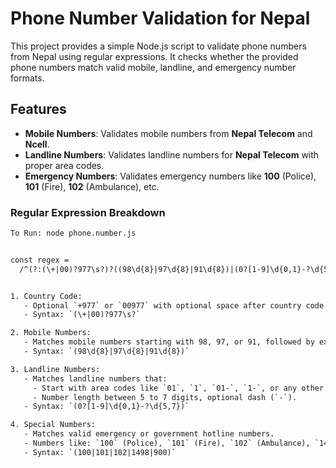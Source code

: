# Phone Number Validation for Nepal

This project provides a simple Node.js script to validate phone numbers from Nepal using regular expressions. It checks whether the provided phone numbers match valid mobile, landline, and emergency number formats.

## Features

- **Mobile Numbers**: Validates mobile numbers from **Nepal Telecom** and **Ncell**.
- **Landline Numbers**: Validates landline numbers for **Nepal Telecom** with proper area codes.
- **Emergency Numbers**: Validates emergency numbers like **100** (Police), **101** (Fire), **102** (Ambulance), etc.

### Regular Expression Breakdown

```txt
To Run: node phone.number.js


const regex =
  /^(?:(\+|00)?977\s?)?((98\d{8}|97\d{8}|91\d{8})|(0?[1-9]\d{0,1}-?\d{5,7})|(100|101|102|1498|900))$/;


1. Country Code:
   - Optional `+977` or `00977` with optional space after country code.
   - Syntax: `(\+|00)?977\s?`

2. Mobile Numbers:
   - Matches mobile numbers starting with 98, 97, or 91, followed by exactly 8 digits.
   - Syntax: `(98\d{8}|97\d{8}|91\d{8})`

3. Landline Numbers:
   - Matches landline numbers that:
     - Start with area codes like `01`, `1`, `01-`, `1-`, or any other valid area code (starting with `0`).
     - Number length between 5 to 7 digits, optional dash (`-`).
   - Syntax: `(0?[1-9]\d{0,1}-?\d{5,7})`

4. Special Numbers:
   - Matches valid emergency or government hotline numbers.
   - Numbers like: `100` (Police), `101` (Fire), `102` (Ambulance), `1498` (Government hotline), `900` (Telecom service).
   - Syntax: `(100|101|102|1498|900)`
```
